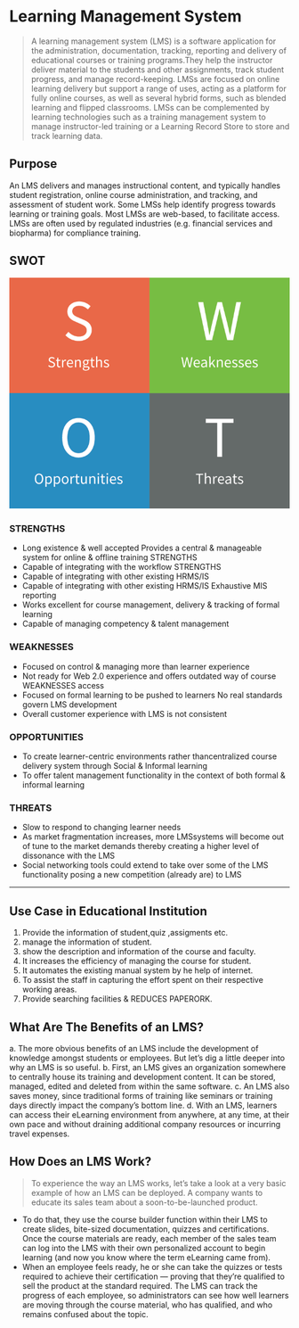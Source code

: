 # Learning Management System
>A learning management system (LMS) is a software application for the administration, documentation, tracking, reporting and delivery of educational courses or training programs.They help the instructor deliver material to the students and other assignments, track student progress, and manage record-keeping. LMSs are focused on online learning delivery but support a range of uses, acting as a platform for fully online courses, as well as several hybrid forms, such as blended learning and flipped classrooms. LMSs can be complemented by learning technologies such as a training management system to manage instructor-led training or a Learning Record Store to store and track learning data.

## Purpose
An LMS delivers and manages instructional content, and typically handles student registration, online course administration, and tracking, and assessment of student work. Some LMSs help identify progress towards learning or training goals. Most LMSs are web-based, to facilitate access. LMSs are often used by regulated industries (e.g. financial services and biopharma) for compliance training.

## SWOT
![SWOT](./image/SWOT.png)
### STRENGTHS
- Long existence & well accepted Provides a central & manageable system for online & offline training STRENGTHS
- Capable of integrating with the workflow STRENGTHS
- Capable of integrating with other existing HRMS/IS
- Capable of integrating with other existing HRMS/IS Exhaustive MIS reporting
- Works excellent for course management, delivery & tracking of formal learning
- Capable of managing competency & talent management 
### WEAKNESSES
- Focused on control & managing more than learner experience 
- Not ready for Web 2.0 experience and offers outdated way of course WEAKNESSES access 
- Focused on formal learning to be pushed to learners No real standards govern LMS development
- Overall customer experience with LMS is not consistent 
### OPPORTUNITIES
- To create learner-centric environments rather thancentralized course delivery system through Social & Informal learning
- To offer talent management functionality in the context of both formal & informal learning 
### THREATS
- Slow to respond to changing learner needs
- As market fragmentation increases, more LMSsystems will become out of tune to the market demands thereby creating a higher level of dissonance with the LMS
- Social networking tools could extend to take over some of the LMS functionality posing a new competition (already are) to LMS

---
## Use Case in Educational Institution
1. Provide the information of student,quiz ,assigments etc.
2. manage the information of student.
3. show the description and information of the course and faculty.
4. It increases the efficiency of managing the course for student.
5. It automates the existing manual system by he help of internet.
6. To assist the staff in capturing the effort spent on their respective working areas.
7. Provide searching facilities & REDUCES PAPERORK.

## What Are The Benefits of an LMS?
a. The more obvious benefits of an LMS include the development of knowledge amongst students or employees. But let’s dig a little deeper into why an LMS is so useful.
b. First, an LMS gives an organization somewhere to centrally house its training and development content. It can be stored, managed, edited and deleted from within the same software.
c. An LMS also saves money, since traditional forms of training like seminars or training days directly impact the company’s bottom line. 
d. With an LMS, learners can access their eLearning environment from anywhere, at any time, at their own pace and without draining additional company resources or incurring travel expenses.

## How Does an LMS Work?
>To experience the way an LMS works, let’s take a look at a very basic example of how an LMS can be deployed.
A company wants to educate its sales team about a soon-to-be-launched product.
- To do that, they use the course builder function within their LMS to create slides, bite-sized documentation, quizzes and certifications. Once the course materials are ready, each member of the sales team can log into the LMS with their own personalized account to begin learning (and now you know where the term eLearning came from).
- When an employee feels ready, he or she can take the quizzes or tests required to achieve their certification — proving that they’re qualified to sell the product at the standard required.
The LMS can track the progress of each employee, so administrators can see how well learners are moving through the course material, who has qualified, and who remains confused about the topic.
